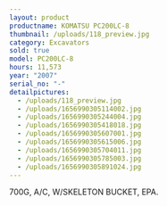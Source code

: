 ```yaml
---
layout: product
productname: KOMATSU PC200LC-8
thumbnail: /uploads/118_preview.jpg
category: Excavators
sold: true
model: PC200LC-8
hours: 11,573
year: "2007"
serial_no: "-"
detailpictures:
  - /uploads/118_preview.jpg
  - /uploads/1656990305114002.jpg
  - /uploads/1656990305244004.jpg
  - /uploads/1656990305418018.jpg
  - /uploads/1656990305607001.jpg
  - /uploads/1656990305615006.jpg
  - /uploads/1656990305704011.jpg
  - /uploads/1656990305785003.jpg
  - /uploads/1656990305891024.jpg
---
```

700G, A/C, W/SKELETON BUCKET, EPA.